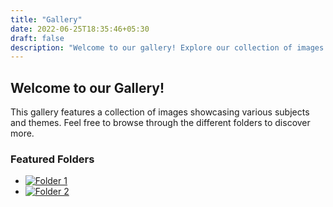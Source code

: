 ```yaml
---
title: "Gallery"
date: 2022-06-25T18:35:46+05:30
draft: false
description: "Welcome to our gallery! Explore our collection of images."
---
```


## Welcome to our Gallery!

This gallery features a collection of images showcasing various subjects and themes. Feel free to browse through the different folders to discover more.

### Featured Folders

- [![Folder 1](/path/to/thumbnail1.jpg)](content/gallaery/folder1/)
- [![Folder 2](/path/to/thumbnail2.jpg)](content/gallaery/folder2/)

